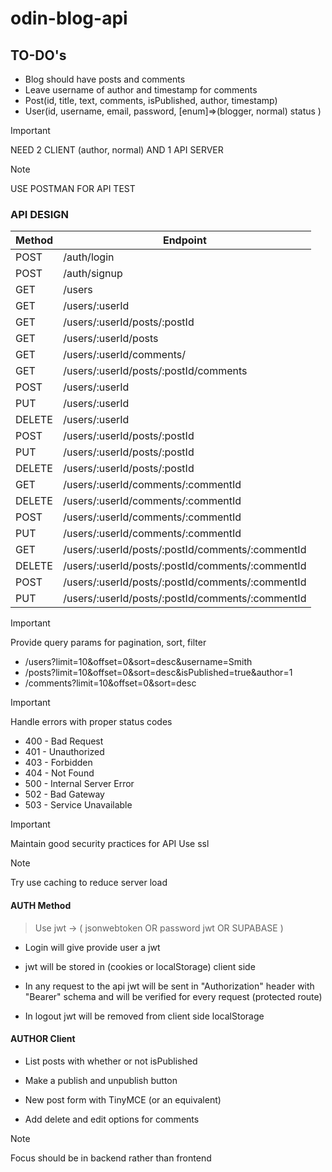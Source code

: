 # odin-blog-api

## TO-DO's

- Blog should have posts and comments
- Leave username of author and timestamp for comments
- Post(id, title, text, comments, isPublished, author, timestamp)
- User(id, username, email, password, [enum]=>(blogger, normal) status )

> [!IMPORTANT]
> NEED 2 CLIENT (author, normal) AND 1 API SERVER

> [!NOTE]
> USE POSTMAN FOR API TEST

### API DESIGN

| Method | Endpoint                                         |
| ------ | ------------------------------------------------ |
| POST   | /auth/login                                      |
| POST   | /auth/signup                                     |
| GET    | /users                                           |
| GET    | /users/:userId                                   |
| GET    | /users/:userId/posts/:postId                     |
| GET    | /users/:userId/posts                             |
| GET    | /users/:userId/comments/                         |
| GET    | /users/:userId/posts/:postId/comments            |
| POST   | /users/:userId                                   |
| PUT    | /users/:userId                                   |
| DELETE | /users/:userId                                   |
| POST   | /users/:userId/posts/:postId                     |
| PUT    | /users/:userId/posts/:postId                     |
| DELETE | /users/:userId/posts/:postId                     |
| GET    | /users/:userId/comments/:commentId               |
| DELETE | /users/:userId/comments/:commentId               |
| POST   | /users/:userId/comments/:commentId               |
| PUT    | /users/:userId/comments/:commentId               |
| GET    | /users/:userId/posts/:postId/comments/:commentId |
| DELETE | /users/:userId/posts/:postId/comments/:commentId |
| POST   | /users/:userId/posts/:postId/comments/:commentId |
| PUT    | /users/:userId/posts/:postId/comments/:commentId |

> [!IMPORTANT]
> Provide query params for pagination, sort, filter
* /users?limit=10&offset=0&sort=desc&username=Smith
* /posts?limit=10&offset=0&sort=desc&isPublished=true&author=1
* /comments?limit=10&offset=0&sort=desc


> [!IMPORTANT]
> Handle errors with proper status codes 
* 400 - Bad Request
* 401 - Unauthorized
* 403 - Forbidden
* 404 - Not Found
* 500 - Internal Server Error
* 502 - Bad Gateway
* 503 - Service Unavailable

> [!IMPORTANT]
> Maintain good security practices for API
> Use ssl

> [!NOTE]
> Try use caching to reduce server load



#### AUTH Method

> Use jwt
> -> ( jsonwebtoken OR password jwt OR SUPABASE )

- Login will give provide user a jwt

- jwt will be stored in (cookies or localStorage)
  client side

- In any request to the api jwt will be sent in
  "Authorization" header with "Bearer" schema
  and will be verified for every request (protected route)

- In logout jwt will be removed from client side localStorage

#### AUTHOR Client

- List posts with whether or not isPublished

- Make a publish and unpublish button

- New post form with TinyMCE (or an equivalent)

- Add delete and edit options for comments

> [!NOTE]
> Focus should be in backend rather than frontend
